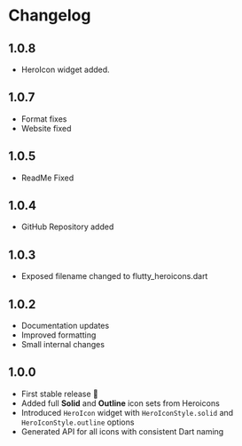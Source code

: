 # Changelog

## 1.0.8
- HeroIcon widget added.

## 1.0.7
- Format fixes
- Website fixed

## 1.0.5
- ReadMe Fixed

## 1.0.4
- GitHub Repository added

## 1.0.3
- Exposed filename changed to flutty_heroicons.dart

## 1.0.2
- Documentation updates
- Improved formatting
- Small internal changes

## 1.0.0
- First stable release 🎉
- Added full **Solid** and **Outline** icon sets from Heroicons
- Introduced `HeroIcon` widget with `HeroIconStyle.solid` and `HeroIconStyle.outline` options
- Generated API for all icons with consistent Dart naming
